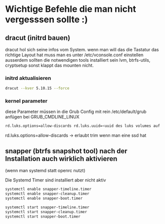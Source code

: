 # Wichtige Befehle die man nicht vergesssen sollte :)

## dracut (initrd bauen)
dracut hol sich seine infos vom System. wenn man will das die Tastatur das richtige Layout hat muss man es unter /etc/vconsole.conf einstellen
ausserdem sollten die notwendigen tools installiert sein lvm, btrfs-utils, cryptsetup sonst klappt das mounten nicht.

### initrd aktualisieren
```bash
dracut --kver 5.10.15 --force
``` 
### kernel parameter
diese Parameter müssen in die Grub Config mit rein /etc/default/grub anfügen bei GRUB_CMDLINE_LINUX
```bash
rd.luks.options=allow-discards rd.luks.uuid=<uuid des luks volumes auf dem die root partition liegt>
``` 
rd.luks.options=allow-discards -> erlaubt trim wenn man eine ssd hat

## snapper (btrfs snapshot tool) nach der Installation auch wirklich aktivieren
(wenn man systemd statt openrc nutzt)

Die Systemd Timer sind installiert aber nicht aktiv

```bash
systemctl enable snapper-timeline.timer
systemctl enable snapper-cleanup.timer
systemctl enable snapper-boot.timer

systemctl start snapper-timeline.timer
systemctl start snapper-cleanup.timer
systemctl start snapper-boot.timer
```
